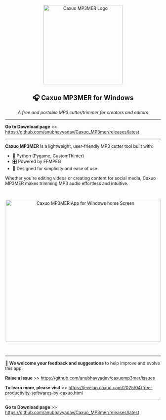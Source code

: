 <p align="center">
  <img src="https://github.com/user-attachments/assets/00b8f870-3b87-412f-a53b-3dab7433c245" alt="Caxuo MP3MER Logo" width="256" height="256" />
</p>

<h2 align="center">🎧 Caxuo MP3MER for Windows</h2>

<p align="center">
  <em>A free and portable MP3 cutter/trimmer for creators and editors</em>
</p>

---

**Go to Download page** >> https://github.com/anubhavyadav/Caxuo_MP3mer/releases/latest

---

**Caxuo MP3MER** is a lightweight, user-friendly MP3 cutter tool built with:

- 🐍 Python (Pygame, CustomTkinter)
- 🎛️ Powered by FFMPEG
- 🧩 Designed for simplicity and ease of use

Whether you're editing videos or creating content for social media, Caxuo MP3MER makes trimming MP3 audio effortless and intuitive.

<br>

<p align="center">
  <img src="https://github.com/user-attachments/assets/9f556a12-5c0a-48bc-b5f1-b736913c6637" alt="Caxuo MP3MER App for Windows home Screen" width="501" height="458" />
</p>

<br>

---

📣 **We welcome your feedback and suggestions** to help improve and evolve this app.

**Raise a issue** >> https://github.com/anubhavyadav/caxuomp3mer/issues

**To learn more, please visit** >> https://levelup.caxuo.com/2025/04/free-productivity-softwares-by-caxuo.html

---

**Go to Download page** >> https://github.com/anubhavyadav/Caxuo_MP3mer/releases/latest
